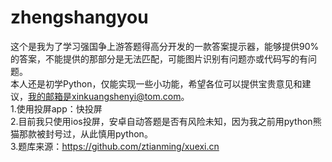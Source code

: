 # zhengshangyou
这个是我为了学习强国争上游答题得高分开发的一款答案提示器，能够提供90%的答案，不能提供的那部分是无法匹配，可能图片识别有问题亦或代码写的有问题。  
本人还是初学Python，仅能实现一些小功能，希望各位可以提供宝贵意见和建议，我的邮箱是xinkuangshenyi@tom.com。  
1.使用投屏app：快投屏  
2.目前我只使用ios投屏，安卓自动答题是否有风险未知，因为我之前用python熊猫那款被封号过，从此慎用python。  
3.题库来源：https://github.com/ztianming/xuexi.cn  
